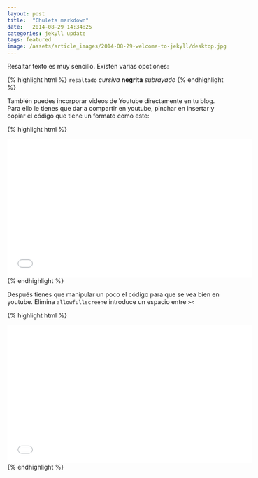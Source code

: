 ```yaml
---
layout: post
title:  "Chuleta markdown"
date:   2014-08-29 14:34:25
categories: jekyll update
tags: featured
image: /assets/article_images/2014-08-29-welcome-to-jekyll/desktop.jpg
---
```


Resaltar texto es muy sencillo. Existen varias opctiones:

{% highlight html %}
`resaltado`
*cursiva*
**negrita**
_subrayado_
{% endhighlight %}

También puedes incorporar videos de Youtube directamente en tu blog. Para ello le tienes que dar a compartir en youtube, pinchar en insertar y copiar el código que tiene un formato como este:

{% highlight html %}
<iframe width="560" height="315" src="//www.youtube.com/embed/a_426RiwST8" frameborder="0" allowfullscreen></iframe>
{% endhighlight %}

Después tienes que manipular un poco el código para que se vea bien en youtube. Elimina `allowfullscreen`e introduce un espacio entre `><`

{% highlight html %}
<iframe width="560" height="315" src="//www.youtube.com/embed/a_426RiwST8" frameborder="0" > </iframe>
{% endhighlight %}

